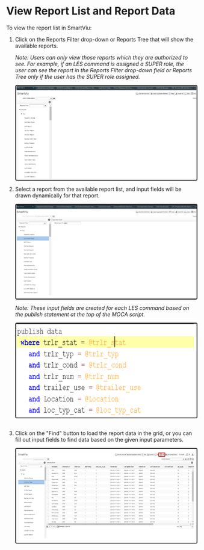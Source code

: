 # View Report List and Report Data

To view the report list in SmartViu:

1. Click on the Reports Filter drop-down or Reports Tree that will show the available reports. 
    
    *Note: Users can only view those reports which they are authorized to see. For example, if an LES command is assigned a SUPER role, the user can see the report in the Reports Filter drop-down field or Reports Tree only if the user has the SUPER role assigned.*

    <img src="../Attachments/Screen/Reports_Tree.png" alt="undirectedmenu" style="height: 250px; width:500px;margin:auto;display:block; cursor: zoom-in; 
    border: 2px solid #000000; border-radius: 4px;"
    onclick="this.style.height='400px'; this.style.cursor='zoom-out';" 
    ondblclick="this.style.height='200px'; this.style.cursor='zoom-in';">

2. Select a report from the available report list, and input fields will be drawn dynamically for that report.

    <img src="../Attachments/Screen/Report_List.png"
    alt="undirectedmenu" style="height: 250px; width:500px;margin:auto;display:block;cursor: zoom-in; 
    border: 2px solid #000000; border-radius: 4px;"
    onclick="this.style.height='400px'; this.style.cursor='zoom-out';" 
    ondblclick="this.style.height='200px'; this.style.cursor='zoom-in';">

    *Note: These input fields are created for each LES command based on the publish statement at the top of the MOCA script.*

    <img src="../Attachments/Screen/Input_Field_Publish_command.png" alt="undirectedmenu" style="height: 250px; width 500px;margin:auto;display:block; cursor: zoom-in; 
    border: 2px solid #000000; border-radius: 4px;"
    onclick="this.style.height='400px'; this.style.cursor='zoom-out';" 
    ondblclick="this.style.height='200px'; this.style.cursor='zoom-in';">
    </br>

3. Click on the "Find" button to load the report data in the grid, or you can fill out input fields to find data based on the given input parameters.

    <img src="../Attachments/Screen/Report_Data_Grid.png" alt="undirectedmenu" style="height: 250px; width:500px;margin:auto;display:block; cursor: zoom-in; 
    border: 2px solid #000000; border-radius: 4px;"
    onclick="this.style.height='400px'; this.style.cursor='zoom-out';" 
    ondblclick="this.style.height='200px'; this.style.cursor='zoom-in';">
    </br>

